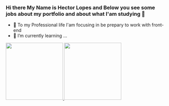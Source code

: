 ### Hi there My Name is Hector Lopes and Below you see some jobs about my portfolio and about what I'am studying  👋

- 🔭 To my Professional life I'am focusing in be prepary to work with front-end
- 🌱 I’m currently learning ...


<div>
<a href="https://github.com/Hector-Lopes">
<img height="180em" src="https://github-readme-stats.vercel.app/api/top-langs/?username=Hector-Lopes&layout=compact&langs_count=7&theme=dracula"/>
<img height="180em" src="https://github-readme-stats.vercel.app/api?username=Hector-Lopes&show_icons=true&theme=dracula&include_all_commits=true&count_private=true"/>
</div>

